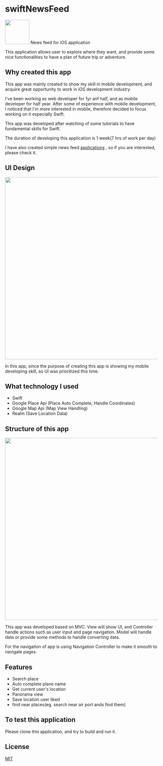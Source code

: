 # swiftNewsFeed

<img src="https://user-images.githubusercontent.com/55787141/86504514-d6fb9e80-bdeb-11ea-9bab-fc206ff0531d.png" width="80" height="80"> News feed for iOS application

This application allows user to explore where they want, and provide some nice functionalities to have a plan of future trip or adventure.

## Why created this app

This app was mainly created to show my skill in mobile development, and acquire great opportunity to work in iOS development industry.

I've been working as web developer for 1yr anf half, and as mobile developer for half year. After some of experience with mobile development, I noticed that I'm more interested in mobile, therefore decided to focus working on it especially Swift. 

This app was developed after watching of some tutorials to have fundamental skills for Swift. 

The duration of developing this application is 1 week(7 hrs of work per day)

I have also created simple news feed [applications](https://github.com/Soma-dev0808/swiftNewsFeed)
, so if you are interested, please check it.

 

## UI Design

<img src="https://user-images.githubusercontent.com/55787141/86504575-728d0f00-bdec-11ea-8033-c0bd75d75f27.png" width="950" height="600"> 

In this app, since the purpose of creating this app is showing my mobile developing skill, so UI was prioritized this time.

## What technology I used

* Swift
* Google Place Api (Place Auto Complete, Handle Coordinates)
* Google Map Api (Map View Handling)
* Realm (Save Location Data)

## Structure of this app

<img src="https://user-images.githubusercontent.com/55787141/86480678-0f19c780-bd81-11ea-8026-219ff084e6f2.png" width="950" height="600"> 

This app was developed based on MVC. View will show UI, and Controller handle actions such as user input and page navigation. Model will handle data or provide some methods to handle converting data.

For the navigation of app is using Navigation Controller to make it smooth to navigate pages.

## Features

* Search place
* Auto complete plane name
* Get current user's location
* Panorama view
* Save location user liked
* find near places(eg. search near air port ands find them)

## To test this application

Please clone this application, and try to build and run it.

## License
[MIT](https://github.com/Soma-dev0808/swiftStreetView/blob/master/LICENSE)
